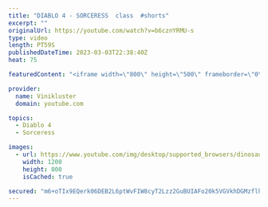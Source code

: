 ```yaml
---
title: "DIABLO 4 - SORCERESS  class  #shorts"
excerpt: ""
originalUrl: https://youtube.com/watch?v=b6cznYRMU-s
type: video
length: PT59S
publishedDateTime: 2023-03-03T22:38:40Z
heat: 75

featuredContent: "<iframe width=\"800\" height=\"500\" frameborder=\"0\" src=\"https://www.youtube.com/embed/b6cznYRMU-s\" allow=\"accelerometer; autoplay; encrypted-media; gyroscope; picture-in-picture\" allowfullscreen></iframe>"

provider:
  name: Vinikluster
  domain: youtube.com

topics:
  - Diablo 4
  - Sorceress

images:
  - url: https://www.youtube.com/img/desktop/supported_browsers/dinosaur.png
    width: 1200
    height: 800
    isCached: true

secured: "m6+oTIx9EQerk06DEB2L6ptWvFIW8cyT2Lzz2GuBUIAFo20k5VGVkhDGMzflhWToZqm98sF/9VhRSDizlubuNjHcwlBAcDknMDe6IawzqoflEi0eo4nHcZIEpHC1uOS7SAvmtuFErVbR30IhcFXXbaih2Mb31LvODCHQTDHpwwsJYwu06dXfia33p7/C5Rw+A8/RwxZYtPNSzoOMzTyoiquFu18YpW6tx6WTF2L3gT2WO0ZhTOegcSXBiML2xEZPG/Jg/o67kdfGvkaURc8OCyZtvwmF0GnUdHJ4hJ5GXetXp+6lG+AH5FX74a7QLajzZMlpfvBxpe59fE8fD5Y+kEeiwdaJcmLohDVHMU58tFt/joZhssYWXc7+IAZxs6AXJ58E+LfAs3OE5CIt7upaWzVXDh9M4LEgX7zqZAu1lMc=;VS1c5+xPDhOL0e4JhmyU5Q=="
---
```


